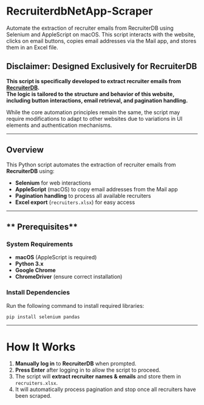 # RecruiterdbNetApp-Scraper
Automate the extraction of recruiter emails from RecruiterDB using Selenium and AppleScript on macOS. This script interacts with the website, clicks on email buttons, copies email addresses via the Mail app, and stores them in an Excel file.

## **Disclaimer: Designed Exclusively for RecruiterDB** 

**This script is specifically developed to extract recruiter emails from [RecruiterDB](https://recruiterdb.web.app/).**  
**The logic is tailored to the structure and behavior of this website, including button interactions, email retrieval, and pagination handling.**  

While the core automation principles remain the same, the script may require modifications to adapt to other websites due to variations in UI elements and authentication mechanisms.  

---

## **Overview**
This Python script automates the extraction of recruiter emails from **RecruiterDB** using:  
- **Selenium** for web interactions  
- **AppleScript** (macOS) to copy email addresses from the Mail app  
- **Pagination handling** to process all available recruiters  
- **Excel export** (`recruiters.xlsx`) for easy access  

---

## ** Prerequisites**
### **System Requirements**
- **macOS** (AppleScript is required)
- **Python 3.x**
- **Google Chrome**
- **ChromeDriver** (ensure correct installation)

### **Install Dependencies**
Run the following command to install required libraries:
```bash
pip install selenium pandas
```
---
# How It Works 

1. **Manually log in** to **RecruiterDB** when prompted.  
2. **Press Enter** after logging in to allow the script to proceed.  
3. The script will **extract recruiter names & emails** and store them in `recruiters.xlsx`.  
4. It will automatically process pagination and stop once all recruiters have been scraped.  
